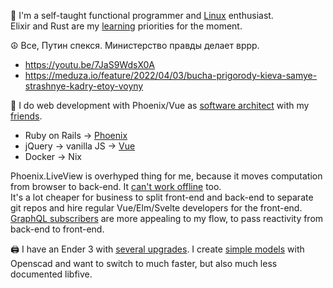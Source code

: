 👋  I'm a self-taught functional programmer and [Linux](https://github.com/ksevelyar/idempotent-desktop) enthusiast.\
Elixir and Rust are my [learning](https://exercism.org/profiles/ksevelyar/solutions) priorities for the moment. 

☮️ Все, Путин спекся. Министерство правды делает вррр.
* https://youtu.be/7JaS9WdsX0A
* https://meduza.io/feature/2022/04/03/bucha-prigorody-kieva-samye-strashnye-kadry-etoy-voyny

💼 I do web development with Phoenix/Vue as [software architect](mailto:ksevelyar@protonmail.com) with my [friends](https://github.com/rusty-cluster). 
* Ruby on Rails -> [Phoenix](https://github.com/rusty-cluster/styleguide/tree/main/elixir/phoenix)
* jQuery -> vanilla JS -> [Vue](https://github.com/rusty-cluster/styleguide/tree/main/js/vue)
* Docker -> Nix

Phoenix.LiveView is overhyped thing for me, because it moves computation from browser to back-end. It [can't work offline](https://developer.mozilla.org/en-US/docs/Web/Progressive_web_apps) too. \
It's a lot cheaper for business to split front-end and back-end to separate git repos and hire regular Vue/Elm/Svelte developers for the front-end. 
[GraphQL subscribers](https://github.com/absinthe-graphql/absinthe) are more appealing to my flow, to pass reactivity from back-end to front-end.

🖨️ I have an Ender 3 with [several upgrades](https://github.com/ksevelyar/fishing-for-fishies). I create [simple models](https://github.com/ksevelyar/mini-itx-case) with Openscad and want to switch to much faster, but also much less documented libfive. 
